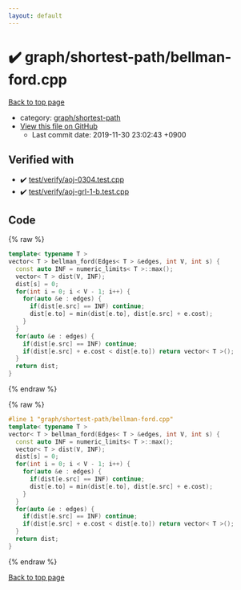 ```yaml
---
layout: default
---
```


<!-- mathjax config similar to math.stackexchange -->
<script type="text/javascript" async
  src="https://cdnjs.cloudflare.com/ajax/libs/mathjax/2.7.5/MathJax.js?config=TeX-MML-AM_CHTML">
</script>
<script type="text/x-mathjax-config">
  MathJax.Hub.Config({
    TeX: { equationNumbers: { autoNumber: "AMS" }},
    tex2jax: {
      inlineMath: [ ['$','$'] ],
      processEscapes: true
    },
    "HTML-CSS": { matchFontHeight: false },
    displayAlign: "left",
    displayIndent: "2em"
  });
</script>

<script type="text/javascript" src="https://cdnjs.cloudflare.com/ajax/libs/jquery/3.4.1/jquery.min.js"></script>
<script src="https://cdn.jsdelivr.net/npm/jquery-balloon-js@1.1.2/jquery.balloon.min.js" integrity="sha256-ZEYs9VrgAeNuPvs15E39OsyOJaIkXEEt10fzxJ20+2I=" crossorigin="anonymous"></script>
<script type="text/javascript" src="../../../assets/js/copy-button.js"></script>
<link rel="stylesheet" href="../../../assets/css/copy-button.css" />


# :heavy_check_mark: graph/shortest-path/bellman-ford.cpp

<a href="../../../index.html">Back to top page</a>

* category: <a href="../../../index.html#73feb47c464a017d041247d88424b879">graph/shortest-path</a>
* <a href="{{ site.github.repository_url }}/blob/master/graph/shortest-path/bellman-ford.cpp">View this file on GitHub</a>
    - Last commit date: 2019-11-30 23:02:43 +0900




## Verified with

* :heavy_check_mark: <a href="../../../verify/test/verify/aoj-0304.test.cpp.html">test/verify/aoj-0304.test.cpp</a>
* :heavy_check_mark: <a href="../../../verify/test/verify/aoj-grl-1-b.test.cpp.html">test/verify/aoj-grl-1-b.test.cpp</a>


## Code

<a id="unbundled"></a>
{% raw %}
```cpp
template< typename T >
vector< T > bellman_ford(Edges< T > &edges, int V, int s) {
  const auto INF = numeric_limits< T >::max();
  vector< T > dist(V, INF);
  dist[s] = 0;
  for(int i = 0; i < V - 1; i++) {
    for(auto &e : edges) {
      if(dist[e.src] == INF) continue;
      dist[e.to] = min(dist[e.to], dist[e.src] + e.cost);
    }
  }
  for(auto &e : edges) {
    if(dist[e.src] == INF) continue;
    if(dist[e.src] + e.cost < dist[e.to]) return vector< T >();
  }
  return dist;
}


```
{% endraw %}

<a id="bundled"></a>
{% raw %}
```cpp
#line 1 "graph/shortest-path/bellman-ford.cpp"
template< typename T >
vector< T > bellman_ford(Edges< T > &edges, int V, int s) {
  const auto INF = numeric_limits< T >::max();
  vector< T > dist(V, INF);
  dist[s] = 0;
  for(int i = 0; i < V - 1; i++) {
    for(auto &e : edges) {
      if(dist[e.src] == INF) continue;
      dist[e.to] = min(dist[e.to], dist[e.src] + e.cost);
    }
  }
  for(auto &e : edges) {
    if(dist[e.src] == INF) continue;
    if(dist[e.src] + e.cost < dist[e.to]) return vector< T >();
  }
  return dist;
}

```
{% endraw %}

<a href="../../../index.html">Back to top page</a>

